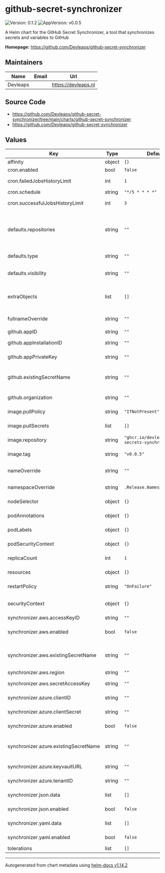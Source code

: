 # github-secret-synchronizer

![Version: 0.1.2](https://img.shields.io/badge/Version-0.1.2-informational?style=flat-square) ![AppVersion: v0.0.5](https://img.shields.io/badge/AppVersion-v0.0.5-informational?style=flat-square)

A Helm chart for the GitHub Secret Synchronizer, a tool that synchronizes secrets and variables to GitHub

**Homepage:** <https://github.com/Devleaps/github-secret-synchronizer>

## Maintainers

| Name | Email | Url |
| ---- | ------ | --- |
| Devleaps |  | <https://devleaps.nl> |

## Source Code

* <https://github.com/Devleaps/github-secret-synchronizer/tree/main/charts/github-secret-synchronizer>
* <https://github.com/Devleaps/github-secret-synchronizer>

## Values

| Key | Type | Default | Description |
|-----|------|---------|-------------|
| affinity | object | `{}` | Affinity for the pod |
| cron.enabled | bool | `false` | Enables the cron job |
| cron.failedJobsHistoryLimit | int | `1` | The number of failed jobs to keep |
| cron.schedule | string | `"*/5 * * * *"` | The cron schedule |
| cron.successfulJobsHistoryLimit | int | `3` | The number of successful jobs to keep |
| defaults.repositories | string | `""` | Default value for repositories (in case visibility is selected). Needs to be comma-separated of repository names |
| defaults.type | string | `""` | Default value for type (secret, variable) |
| defaults.visibility | string | `""` | Default value for visibility (all, private, selected) |
| extraObjects | list | `[]` | Array of extra K8s manifests to deploy # Note: Supports use of custom Helm templates |
| fullnameOverride | string | `""` | String to fully override `"github-secrets-synchronizer.fullname"` |
| github.appID | string | `""` | The GitHub App ID |
| github.appInstallationID | string | `""` | GitHub App installation ID |
| github.appPrivateKey | string | `""` | The GitHub App Private Key |
| github.existingSecretName | string | `""` | Whether a secret already exists in Kubernetes with the necessary properties |
| github.organization | string | `""` | The GitHub organization |
| image.pullPolicy | string | `"IfNotPresent"` | Pull policy for the container image |
| image.pullSecrets | list | `[]` | Pull secrets for the container image |
| image.repository | string | `"ghcr.io/devleaps/github-secrets-synchronizer"` | Repository of the container image |
| image.tag | string | `"v0.0.5"` | Tag for the container image |
| nameOverride | string | `""` | Provide a name in place of `github-secrets-synchronizer` |
| namespaceOverride | string | `.Release.Namespace` | Override the namespace |
| nodeSelector | object | `{}` | Schedule on specific node |
| podAnnotations | object | `{}` | Provide a map of annotations for the pod |
| podLabels | object | `{}` | Provide a map of labels for the pod |
| podSecurityContext | object | `{}` | Setting the the security context for the pod |
| replicaCount | int | `1` | Setting the replica count |
| resources | object | `{}` | Setting the resources for the container(s) |
| restartPolicy | string | `"OnFailure"` | The restart policy for the cron job |
| securityContext | object | `{}` | Setting the security context for the container(s) |
| synchronizer.aws.accessKeyID | string | `""` | The AWS access key ID |
| synchronizer.aws.enabled | bool | `false` | Enables the AWS Secrets Manager synchronizer |
| synchronizer.aws.existingSecretName | string | `""` | Whether a secret already exists in Kubernetes with the necessary properties |
| synchronizer.aws.region | string | `""` | The AWS region |
| synchronizer.aws.secretAccessKey | string | `""` | The AWS secret access key |
| synchronizer.azure.clientID | string | `""` | The Azure Key Vault client ID |
| synchronizer.azure.clientSecret | string | `""` | The Azure Key Vault client secret |
| synchronizer.azure.enabled | bool | `false` | Enables the Azure Key Vault synchronizer |
| synchronizer.azure.existingSecretName | string | `""` | Whether a secret already exists in Kubernetes with the necessary properties |
| synchronizer.azure.keyvaultURL | string | `""` | The Azure Key Vault URL |
| synchronizer.azure.tenantID | string | `""` | The Azure Key Vault tenant ID |
| synchronizer.json.data | list | `[]` | The JSON data to be synchronized |
| synchronizer.json.enabled | bool | `false` | Enables the JSON synchronizer |
| synchronizer.yaml.data | list | `[]` | The YAML data to be synchronized |
| synchronizer.yaml.enabled | bool | `false` | Enables the YAML synchronizer |
| tolerations | list | `[]` | Tolerations for the pod |

----------------------------------------------
Autogenerated from chart metadata using [helm-docs v1.14.2](https://github.com/norwoodj/helm-docs/releases/v1.14.2)
